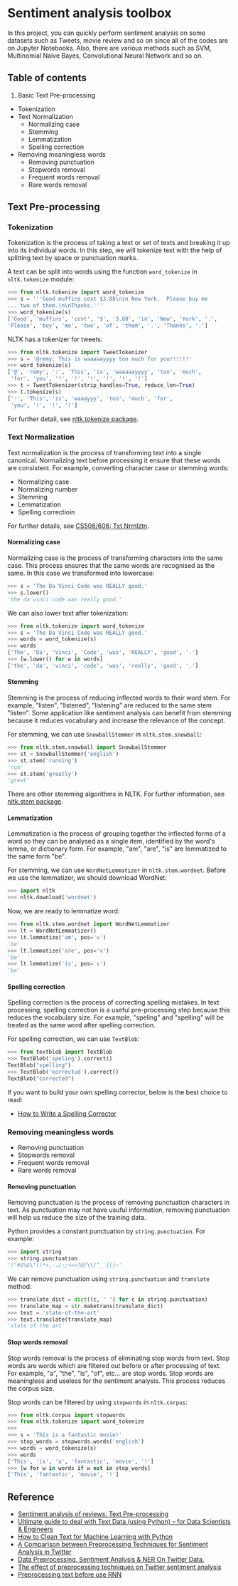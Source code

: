 # Sentiment analysis toolbox

In this project, you can quickly perform sentiment analysis on some datasets such as Tweets, movie review and so on since all of the codes are on Jupyter Notebooks.
Also, there are various methods such as SVM, Multinomial Naive Bayes, Convolutional Neural Network and so on.

## Table of contents

1. Basic Text Pre-processing
* Tokenization
* Text Normalization
  * Normalizing case
  * Stemming
  * Lemmatization
  * Spelling correction
* Removing meaningless words
  * Removing punctuation
  * Stopwords removal
  * Frequent words removal
  * Rare words removal

## Text Pre-processing

### Tokenization

Tokenization is the process of taking a text or set of texts and breaking it up into its individual words. In this step, we will tokenize text with the help of splitting text by space or punctuation marks.

A text can be split into words using the function `word_tokenize` in `nltk.tokenize` module:

```python
>>> from nltk.tokenize import word_tokenize
>>> s = '''Good muffins cost $3.88\nin New York.  Please buy me
... two of them.\n\nThanks.'''
>>> word_tokenize(s)
['Good', 'muffins', 'cost', '$', '3.88', 'in', 'New', 'York', '.',
'Please', 'buy', 'me', 'two', 'of', 'them', '.', 'Thanks', '.']
```

NLTK has a tokenizer for tweets:

```python
>>> from nltk.tokenize import TweetTokenizer
>>> s = '@remy: This is waaaaayyyy too much for you!!!!!!'
>>> word_tokenize(s)
['@', 'remy', ':', 'This', 'is', 'waaaaayyyy', 'too', 'much',
 'for', 'you', '!', '!', '!', '!', '!', '!']
>>> t = TweetTokenizer(strip_handles=True, reduce_len=True)
>>> t.tokenize(s)
[':', 'This', 'is', 'waaayyy', 'too', 'much', 'for',
 'you', '!', '!', '!']
```

For further detail, see [nltk.tokenize package](https://www.nltk.org/api/nltk.tokenize.html).

### Text Normalization

Text normalization is the process of transforming text into a single canonical. Normalizing text before processing it ensure that these words are consistent. For example, converting character case or stemming words:

* Normalizing case
* Normalizing number
* Stemming
* Lemmatization
* Spelling correctioin

For further details, see [CS506/606: Txt Nrmlztn](http://www.csee.ogi.edu/~sproatr/Courses/TextNorm/).

#### Normalizing case

Normalizing case is the process of transforming characters into the same case. This process ensures that the same words are recognised as the same. In this case we transformed into lowercase:

```python
>>> s = 'The Da Vinci Code was REALLY good.'
>>> s.lower()
'the da vinci code was really good.'
```

We can also lower text after tokenization:

```python
>>> from nltk.tokenize import word_tokenize
>>> s = 'The Da Vinci Code was REALLY good.'
>>> words = word_tokenize(s)
>>> words
['The', 'Da', 'Vinci', 'Code', 'was', 'REALLY', 'good', '.']
>>> [w.lower() for w in words]
['the', 'da', 'vinci', 'code', 'was', 'really', 'good', '.']
```

<!--
#### Normalizing number

Normalizing number is the process of 
-->

#### Stemming

Stemming is the process of reducing inflected words to their word stem. For example, "listen", "listened", "listening" are reduced to the same stem "listen". Some application like sentiment analysis can benefit from stemming because it reduces vocabulary and increase the relevance of the concept.

For stemming, we can use `SnowballStemmer` in `nltk.stem.snowball`:

```python
>>> from nltk.stem.snowball import SnowballStemmer
>>> st = SnowballStemmer('english')
>>> st.stem('running')
'run'
>>> st.stem('greatly')
'great'
```

There are other stemming algorithms in NLTK. For further information, see [nltk.stem package](http://www.nltk.org/api/nltk.stem.html).

#### Lemmatization

Lemmatization is the process of grouping together the inflected forms of a word so they can be analysed as a single item, identified by the word's lemma, or dictionary form. For example, "am", "are", "is" are lemmatized to the same form "be".

For stemming, we can use `WordNetLemmatizer` in `nltk.stem.wordnet`. Before we use the lemmatizer, we should download WordNet:

```python
>>> import nltk
>>> nltk.download('wordnet')
```

Now, we are ready to lemmatize word:

```python
>>> from nltk.stem.wordnet import WordNetLemmatizer
>>> lt = WordNetLemmatizer()
>>> lt.lemmatize('am', pos='v')
'be'
>>> lt.lemmatize('are', pos='v')
'be'
>>> lt.lemmatize('is', pos='v')
'be'
```

#### Spelling correction

Spelling correction is the process of correcting spelling mistakes. In text processing, spelling correction is a useful pre-processing step because this reduces the vocabulary size. For example, "speling" and "spelling" will be treated as the same word after spelling correction.

For spelling correction, we can use `TextBlob`:

```python
>>> from textblob import TextBlob
>>> TextBlob('speling').correct()
TextBlob("spelling")
>>> TextBlob('korrectud').correct()
TextBlob("corrected")
```

If you want to build your own spelling corrector, below is the best choice to read:

* [How to Write a Spelling Corrector](https://norvig.com/spell-correct.html)

### Removing meaningless words

* Removing punctuation
* Stopwords removal
* Frequent words removal
* Rare words removal

#### Removing punctuation

Removing punctuation is the process of removing punctuation characters in text. As punctuation may not have usuful information, removing punctuation will help us reduce the size of the training data.

Python provides a constant punctuation by `string.punctuation`. For example:

```python
>>> import string
>>> string.punctuation
'!"#$%&\'()*+,-./:;<=>?@[\\]^_`{|}~'
```

We can remove punctuation using `string.punctuation` and `translate` method:

```python
>>> translate_dict = dict((c, ' ') for c in string.punctuation)
>>> translate_map = str.maketrans(translate_dict)
>>> text = 'state-of-the-art'
>>> text.translate(translate_map)
'state of the art'
```

#### Stop words removal

Stop words removal is the process of eliminating stop words from text. Stop words are words which are filtered out before or after processing of text. For example, "a", "the", "is", "of", etc... are stop words. Stop words are meaningless and useless for the sentiment analysis. This process reduces the corpus size.

Stop words can be filtered by using `stopwords` in `nltk.corpus`:

```python
>>> from nltk.corpus import stopwords
>>> from nltk.tokenize import word_tokenize
>>> 
>>> s = 'This is a fantastic movie!'
>>> stop_words = stopwords.words('english')
>>> words = word_tokenize(s)
>>> words
['This', 'is', 'a', 'fantastic', 'movie', '!']
>>> [w for w in words if w not in stop_words]
['This', 'fantastic', 'movie', '!']
```

<!--
http://www.cs.cmu.edu/~mccallum/bow/rainbow/ 
-->

## Reference

* [Sentiment analysis of reviews: Text Pre-processing](https://medium.com/@annabiancajones/sentiment-analysis-of-reviews-text-pre-processing-6359343784fb)
* [Ultimate guide to deal with Text Data (using Python) – for Data Scientists & Engineers](https://www.analyticsvidhya.com/blog/2018/02/the-different-methods-deal-text-data-predictive-python/)
* [How to Clean Text for Machine Learning with Python](https://machinelearningmastery.com/clean-text-machine-learning-python/)
* [A Comparison between Preprocessing Techniques for Sentiment Analysis in Twitter](http://ceur-ws.org/Vol-1748/paper-06.pdf)
* [Data Preprocessing, Sentiment Analysis & NER On Twitter Data.](http://www.iosrjournals.org/iosr-jce/papers/Conf.17014-2017/Volume-2/15.%2073-79.pdf?id=7557)
* [The effect of preprocessing techniques on Twitter sentiment analysis](https://www.researchgate.net/publication/311755864_The_effect_of_preprocessing_techniques_on_Twitter_sentiment_analysis)
* [Preprocessing text before use RNN](https://datascience.stackexchange.com/questions/11402/preprocessing-text-before-use-rnn)